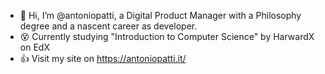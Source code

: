 - 👋 Hi, I’m @antoniopatti, a Digital Product Manager with a Philosophy degree and a nascent career as developer.
- 😵 Currently studying "Introduction to Computer Science" by HarwardX on EdX
- 👍 Visit my site on https://antoniopatti.it/
